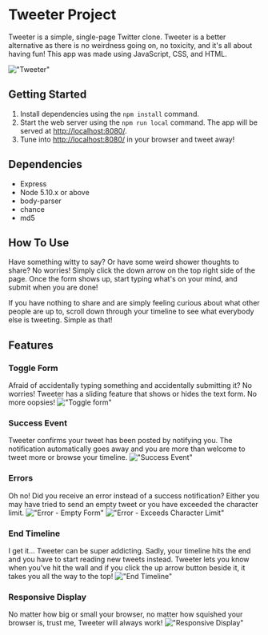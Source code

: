 # Tweeter Project

Tweeter is a simple, single-page Twitter clone. Tweeter is a better alternative as there is no weirdness going on, no toxicity, and it's all about having fun! This app was made using JavaScript, CSS, and HTML.

!["Tweeter"](https://github.com/diannegabriel/tweeter/blob/master/docs/overall.gif)

## Getting Started

1. Install dependencies using the `npm install` command.
2. Start the web server using the `npm run local` command. The app will be served at <http://localhost:8080/>.
3. Tune into <http://localhost:8080/> in your browser and tweet away!

## Dependencies

- Express
- Node 5.10.x or above
- body-parser
- chance
- md5


## How To Use

Have something witty to say? Or have some weird shower thoughts to share? No worries! Simply click the down arrow on the top right side of the page. Once the form shows up, start typing what's on your mind, and submit when you are done!

If you have nothing to share and are simply feeling curious about what other people are up to, scroll down through your timeline to see what everybody else is tweeting. Simple as that!

## Features

### Toggle Form
Afraid of accidentally typing something and accidentally submitting it? No worries! Tweeter has a sliding feature that shows or hides the text form. No more oopsies!
!["Toggle form"](https://github.com/diannegabriel/tweeter/blob/master/docs/toggle_compose.gif)

### Success Event
Tweeter confirms your tweet has been posted by notifying you. The notification automatically goes away and you are more than welcome to tweet more or browse your timeline.
!["Success Event"](https://github.com/diannegabriel/tweeter/blob/master/docs/success.gif)

### Errors
Oh no! Did you receive an error instead of a success notification? Either you may have tried to send an empty tweet or you have exceeded the character limit.
!["Error - Empty Form"](https://github.com/diannegabriel/tweeter/blob/master/docs/error_empty.gif)
!["Error - Exceeds Character Limit"](https://github.com/diannegabriel/tweeter/blob/master/docs/error_characters.gif)

### End Timeline
I get it... Tweeter can be super addicting. Sadly, your timeline hits the end and you have to start reading new tweets instead. Tweeter lets you know when you've hit the wall and if you click the up arrow button beside it, it takes you all the way to the top!
!["End Timeline"](https://github.com/diannegabriel/tweeter/blob/master/docs/end_timeline.gif)

### Responsive Display
No matter how big or small your browser, no matter how squished your browser is, trust me, Tweeter will always work!
!["Responsive Display"](https://github.com/diannegabriel/tweeter/blob/master/docs/responsive.gif)